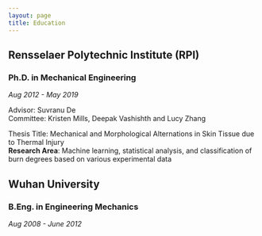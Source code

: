 ```yaml
---
layout: page
title: Education
---
```


## Rensselaer Polytechnic Institute (RPI)
### Ph.D. in Mechanical Engineering    
_Aug 2012 - May 2019_

Advisor: Suvranu De                                                                                                                           
Committee: Kristen Mills, Deepak Vashishth and Lucy Zhang

Thesis Title: Mechanical and Morphological Alternations in Skin Tissue due to Thermal Injury  
**Research Area**: Machine learning, statistical analysis, and classification   of burn degrees based on various experimental data           
## Wuhan University
### B.Eng. in Engineering Mechanics 
_Aug 2008 - June 2012_

